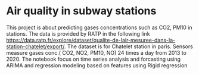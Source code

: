 # Air quality in subway stations
This project is about predicting gases concentrations such as CO2, PM10 in stations. The data is provided by RATP in the following link https://data.ratp.fr/explore/dataset/qualite-de-lair-mesuree-dans-la-station-chatelet/export/.
The dataset is for Chatelet station in paris. Sensors measure gases conc.( CO2, NO2, PM10, NO) 24 times a day from 2013 to 2020.
The notebook focus on time series analysis and forcasting using ARIMA and regression modeling based on features using Rigid regression
